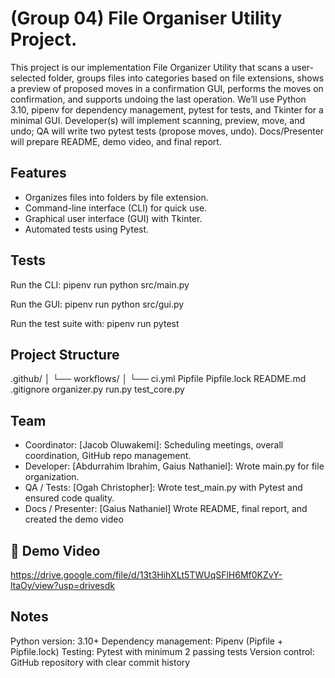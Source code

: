 # (Group 04) File Organiser Utility Project.

This project is our implementation File Organizer Utility that scans a user-selected folder, groups files into categories based on file extensions, shows a preview of proposed moves in a confirmation GUI, performs the moves on confirmation, and supports undoing the last operation. We’ll use Python 3.10, pipenv for dependency management, pytest for tests, and Tkinter for a minimal GUI. Developer(s) will implement scanning, preview, move, and undo; QA will write two pytest tests (propose moves, undo). Docs/Presenter will prepare README, demo video, and final report.

## Features  
- Organizes files into folders by file extension.  
- Command-line interface (CLI) for quick use.  
- Graphical user interface (GUI) with Tkinter.  
- Automated tests using Pytest.

## Tests
Run the CLI:
pipenv run python src/main.py

Run the GUI:
pipenv run python src/gui.py

Run the test suite with:
pipenv run pytest

## Project Structure
.github/
│   └── workflows/
│       └── ci.yml
Pipfile
Pipfile.lock
README.md
.gitignore
organizer.py
run.py
test_core.py



## Team
- Coordinator: [Jacob Oluwakemi]: Scheduling meetings, overall coordination, GitHub repo management.
- Developer: [Abdurrahim Ibrahim, Gaius Nathaniel]: Wrote main.py for file organization.
- QA / Tests: [Ogah Christopher]: Wrote test_main.py with Pytest and ensured code quality.
- Docs / Presenter: [Gaius Nathaniel] Wrote README, final report, and created the demo video


## 🎥 Demo Video 
https://drive.google.com/file/d/13t3HihXLt5TWUqSFlH6Mf0KZvY-ltaOy/view?usp=drivesdk




## Notes
Python version: 3.10+
Dependency management: Pipenv (Pipfile + Pipfile.lock)
Testing: Pytest with minimum 2 passing tests
Version control: GitHub repository with clear commit history



